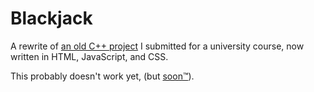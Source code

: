 # Blackjack

A rewrite of [an old C++ project](https://gist.github.com/Raymond-exe/c1f67ab9dcc0088860e284afdab25b86) I submitted for a university course, now written in HTML, JavaScript, and CSS.


This probably doesn't work yet, (but [soon™](https://www.youtube.com/watch?v=dQw4w9WgXcQ)).
